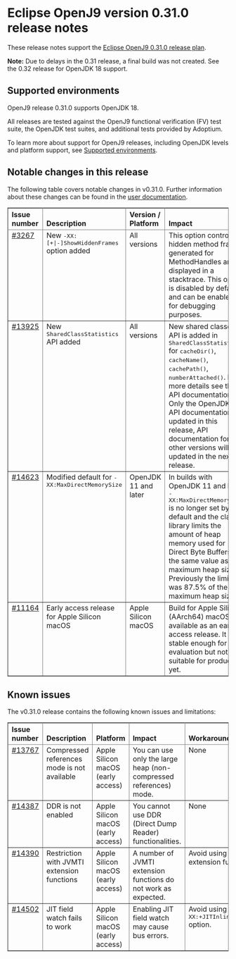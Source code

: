<!--
* Copyright (c) 2021, 2022 IBM Corp. and others
*
* This program and the accompanying materials are made
* available under the terms of the Eclipse Public License 2.0
* which accompanies this distribution and is available at
* https://www.eclipse.org/legal/epl-2.0/ or the Apache
* License, Version 2.0 which accompanies this distribution and
* is available at https://www.apache.org/licenses/LICENSE-2.0.
*
* This Source Code may also be made available under the
* following Secondary Licenses when the conditions for such
* availability set forth in the Eclipse Public License, v. 2.0
* are satisfied: GNU General Public License, version 2 with
* the GNU Classpath Exception [1] and GNU General Public
* License, version 2 with the OpenJDK Assembly Exception [2].
*
* [1] https://www.gnu.org/software/classpath/license.html
* [2] http://openjdk.java.net/legal/assembly-exception.html
*
* SPDX-License-Identifier: EPL-2.0 OR Apache-2.0 OR GPL-2.0 WITH
* Classpath-exception-2.0 OR LicenseRef-GPL-2.0 WITH Assembly-exception
-->

# Eclipse OpenJ9 version 0.31.0 release notes

These release notes support the [Eclipse OpenJ9 0.31.0 release plan](https://projects.eclipse.org/projects/technology.openj9/releases/0.31.0/plan).

**Note:** Due to delays in the 0.31 release, a final build was not created. See the 0.32 release for OpenJDK 18 support.

## Supported environments

OpenJ9 release 0.31.0 supports OpenJDK 18.

All releases are tested against the OpenJ9 functional verification (FV) test suite, the OpenJDK test suites, and additional tests provided by Adoptium.

To learn more about support for OpenJ9 releases, including OpenJDK levels and platform support, see [Supported environments](https://eclipse.org/openj9/docs/openj9_support/index.html).

## Notable changes in this release

The following table covers notable changes in v0.31.0. Further information about these changes can be found in the [user documentation](https://eclipse-openj9.github.io/openj9-docs/version0.31/).

<table cellpadding="4" cellspacing="0" summary="" width="100%" rules="all" frame="border" border="1"><thead align="left">
<tr>
<th valign="bottom">Issue number</th>
<th valign="bottom">Description</th>
<th valign="bottom">Version / Platform</th>
<th valign="bottom">Impact</th>
</tr>
</thead>
<tbody>

<tr>
<td valign="top"><a href="https://github.com/eclipse-openj9/openj9/pull/3627">#3267</a></td>
<td valign="top">New <tt>-XX:[+|-]ShowHiddenFrames</tt> option added</td>
<td valign="top">All versions</td>
<td valign="top">This option controls if hidden method frames generated for MethodHandles are displayed in a stacktrace. This option is disabled by default and can be enabled for debugging purposes.</td>
</tr>

<tr>
<td valign="top"><a href="https://github.com/eclipse-openj9/openj9/pull/13925">#13925</a></td>
<td valign="top">New <tt>SharedClassStatistics</tt> API added</td>
<td valign="top">All versions</td>
<td valign="top">New shared classes API is added in <tt>SharedClassStatistics</tt> for <tt>cacheDir()</tt>, <tt>cacheName()</tt>, <tt>cachePath()</tt>, <tt>numberAttached()</tt>.
For more details see the API documentation. Only the OpenJDK 18 API documentation is updated in this release, API documentation for the other versions will be updated in the next release.</td>
</tr>

<tr>
<td valign="top"><a href="https://github.com/eclipse-openj9/openj9/pull/14623">#14623</a></td>
<td valign="top">Modified default for <tt>-XX:MaxDirectMemorySize</tt></td>
<td valign="top">OpenJDK 11 and later</td>
<td valign="top">In builds with OpenJDK 11 and later, <tt>-XX:MaxDirectMemorySize</tt> is no longer set by default and the class library limits the amount of heap memory used for
Direct Byte Buffers to the same value as the maximum heap size. Previously the limit was 87.5% of the maximum heap size.</td>
</tr>

<tr>
<td valign="top"><a href="https://github.com/eclipse-openj9/openj9/issues/11164">#11164</a></td>
<td valign="top">Early access release for Apple Silicon macOS</td>
<td valign="top">Apple Silicon macOS</td>
<td valign="top">Build for Apple Silicon (AArch64) macOS is available as an early access release.  It is stable enough for evaluation but not suitable for production yet.</td>
</tr>

</tbody>
</table>

## Known issues

The v0.31.0 release contains the following known issues and limitations:

<table cellpadding="4" cellspacing="0" summary="" width="100%" rules="all" frame="border" border="1">
<thead align="left">
<tr>
<th valign="bottom">Issue number</th>
<th valign="bottom">Description</th>
<th valign="bottom">Platform</th>
<th valign="bottom">Impact</th>
<th valign="bottom">Workaround</th>
</tr>
</thead>

<tbody>
<tr>
<td valign="top"><a href="https://github.com/eclipse-openj9/openj9/issues/13767">#13767</a></td>
<td valign="top">Compressed references mode is not available</td>
<td valign="top">Apple Silicon macOS (early access)</td>
<td valign="top">You can use only the large heap (non-compressed references) mode.</td>
<td valign="top">None</td>
</tr>

<tr>
<td valign="top"><a href="https://github.com/eclipse-openj9/openj9/issues/14387">#14387</a></td>
<td valign="top">DDR is not enabled</td>
<td valign="top">Apple Silicon macOS (early access)</td>
<td valign="top">You cannot use DDR (Direct Dump Reader) functionalities.</td>
<td valign="top">None</td>
</tr>

<tr>
<td valign="top"><a href="https://github.com/eclipse-openj9/openj9/issues/14390">#14390</a></td>
<td valign="top">Restriction with JVMTI extension functions</td>
<td valign="top">Apple Silicon macOS (early access)</td>
<td valign="top">A number of JVMTI extension functions do not work as expected.</td>
<td valign="top">Avoid using JVMTI extension functions.</td>
</tr>

<tr>
<td valign="top"><a href="https://github.com/eclipse-openj9/openj9/issues/14502">#14502</a></td>
<td valign="top">JIT field watch fails to work</td>
<td valign="top">Apple Silicon macOS (early access)</td>
<td valign="top">Enabling JIT field watch may cause bus errors.</td>
<td valign="top">Avoid using the <tt>-XX:+JITInlineWatches</tt> option.</td>
</tr>

</tbody>
</table>

